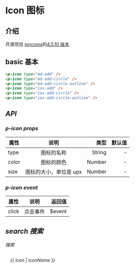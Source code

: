 # Icon 图标

## 介绍

开源项目 [ioncions](https://ionicons.com/)的[4.5.10 版本](https://unpkg.com/ionicons@4.5.10-0)

## basic 基本

<div class="icon-base-container">
    <i class="p-icon ion-md-add" />
    <i class="p-icon ion-md-add-circle" />
    <i class="p-icon ion-md-add-circle-outline" />
    <i class="p-icon ion-ios-add" />
    <i class="p-icon ion-ios-add-circle" />
    <i class="p-icon ion-ios-add-circle-outline" />
</div>

```html
<p-icon type="md-add" />
<p-icon type="md-add-circle" />
<p-icon type="md-add-circle-outline" />
<p-icon type="ios-add" />
<p-icon type="ios-add-circle" />
<p-icon type="ios-add-circle-outline" />
```

## API

### p-icon props

| 属性  |          说明          |   类型 | 默认值 |
| ----- | :--------------------: | -----: | -----: |
| type  |       图标的名称       | String |      - |
| color |       图标的颜色       | Number |      - |
| size  | 图标的大小，单位是 upx | Number |      - |

### p-icon event

| 属性  |   说明   |  返回值 |
| ----- | :------: | ------: |
| click | 点击事件 | \$event |

## search 搜索

<div class="p-label">搜索</div>
<p-input v-model="fileterIcons" placeholder="输入icon名称"/>

<div class="icon-conatiner">
    <div v-for="(icon, index) of iconAll" v-show="icon.includes(fileterIcons)" :key="index" class="icon-item">
        <div>
            <i :class="['p-icon', icon]"/>
        </div>
        <span>{{ icon | iconName }}</span>
    </div>
</div>

<script>
export default {
    filters: { 
        iconName(val) {
            return val.substr(4)
        }
    },

    data() {
        return {
            fileterIcons: '',
            iconAll: [
                "ion-ios-add",
                "ion-ios-add-circle",
                "ion-ios-add-circle-outline",
                "ion-ios-airplane",
                "ion-ios-alarm",
                "ion-ios-albums",
                "ion-ios-alert",
                "ion-ios-american-football",
                "ion-ios-analytics",
                "ion-ios-aperture",
                "ion-ios-apps",
                "ion-ios-appstore",
                "ion-ios-archive",
                "ion-ios-arrow-back",
                "ion-ios-arrow-down",
                "ion-ios-arrow-dropdown",
                "ion-ios-arrow-dropdown-circle",
                "ion-ios-arrow-dropleft",
                "ion-ios-arrow-dropleft-circle",
                "ion-ios-arrow-dropright",
                "ion-ios-arrow-dropright-circle",
                "ion-ios-arrow-dropup",
                "ion-ios-arrow-dropup-circle",
                "ion-ios-arrow-forward",
                "ion-ios-arrow-round-back",
                "ion-ios-arrow-round-down",
                "ion-ios-arrow-round-forward",
                "ion-ios-arrow-round-up",
                "ion-ios-arrow-up",
                "ion-ios-at",
                "ion-ios-attach",
                "ion-ios-backspace",
                "ion-ios-barcode",
                "ion-ios-baseball",
                "ion-ios-basket",
                "ion-ios-basketball",
                "ion-ios-battery-charging",
                "ion-ios-battery-dead",
                "ion-ios-battery-full",
                "ion-ios-beaker",
                "ion-ios-bed",
                "ion-ios-beer",
                "ion-ios-bicycle",
                "ion-ios-bluetooth",
                "ion-ios-boat",
                "ion-ios-body",
                "ion-ios-bonfire",
                "ion-ios-book",
                "ion-ios-bookmark",
                "ion-ios-bookmarks",
                "ion-ios-bowtie",
                "ion-ios-briefcase",
                "ion-ios-browsers",
                "ion-ios-brush",
                "ion-ios-bug",
                "ion-ios-build",
                "ion-ios-bulb",
                "ion-ios-bus",
                "ion-ios-business",
                "ion-ios-cafe",
                "ion-ios-calculator",
                "ion-ios-calendar",
                "ion-ios-call",
                "ion-ios-camera",
                "ion-ios-car",
                "ion-ios-card",
                "ion-ios-cart",
                "ion-ios-cash",
                "ion-ios-cellular",
                "ion-ios-chatboxes",
                "ion-ios-chatbubbles",
                "ion-ios-checkbox",
                "ion-ios-checkbox-outline",
                "ion-ios-checkmark",
                "ion-ios-checkmark-circle",
                "ion-ios-checkmark-circle-outline",
                "ion-ios-clipboard",
                "ion-ios-clock",
                "ion-ios-close",
                "ion-ios-close-circle",
                "ion-ios-close-circle-outline",
                "ion-ios-cloud",
                "ion-ios-cloud-circle",
                "ion-ios-cloud-done",
                "ion-ios-cloud-download",
                "ion-ios-cloud-outline",
                "ion-ios-cloud-upload",
                "ion-ios-cloudy",
                "ion-ios-cloudy-night",
                "ion-ios-code",
                "ion-ios-code-download",
                "ion-ios-code-working",
                "ion-ios-cog",
                "ion-ios-color-fill",
                "ion-ios-color-filter",
                "ion-ios-color-palette",
                "ion-ios-color-wand",
                "ion-ios-compass",
                "ion-ios-construct",
                "ion-ios-contact",
                "ion-ios-contacts",
                "ion-ios-contract",
                "ion-ios-contrast",
                "ion-ios-copy",
                "ion-ios-create",
                "ion-ios-crop",
                "ion-ios-cube",
                "ion-ios-cut",
                "ion-ios-desktop",
                "ion-ios-disc",
                "ion-ios-document",
                "ion-ios-done-all",
                "ion-ios-download",
                "ion-ios-easel",
                "ion-ios-egg",
                "ion-ios-exit",
                "ion-ios-expand",
                "ion-ios-eye",
                "ion-ios-eye-off",
                "ion-ios-fastforward",
                "ion-ios-female",
                "ion-ios-filing",
                "ion-ios-film",
                "ion-ios-finger-print",
                "ion-ios-fitness",
                "ion-ios-flag",
                "ion-ios-flame",
                "ion-ios-flash",
                "ion-ios-flash-off",
                "ion-ios-flashlight",
                "ion-ios-flask",
                "ion-ios-flower",
                "ion-ios-folder",
                "ion-ios-folder-open",
                "ion-ios-football",
                "ion-ios-funnel",
                "ion-ios-gift",
                "ion-ios-git-branch",
                "ion-ios-git-commit",
                "ion-ios-git-compare",
                "ion-ios-git-merge",
                "ion-ios-git-network",
                "ion-ios-git-pull-request",
                "ion-ios-glasses",
                "ion-ios-globe",
                "ion-ios-grid",
                "ion-ios-hammer",
                "ion-ios-hand",
                "ion-ios-happy",
                "ion-ios-headset",
                "ion-ios-heart",
                "ion-ios-heart-dislike",
                "ion-ios-heart-empty",
                "ion-ios-heart-half",
                "ion-ios-help",
                "ion-ios-help-buoy",
                "ion-ios-help-circle",
                "ion-ios-help-circle-outline",
                "ion-ios-home",
                "ion-ios-hourglass",
                "ion-ios-ice-cream",
                "ion-ios-image",
                "ion-ios-images",
                "ion-ios-infinite",
                "ion-ios-information",
                "ion-ios-information-circle",
                "ion-ios-information-circle-outline",
                "ion-ios-jet",
                "ion-ios-journal",
                "ion-ios-key",
                "ion-ios-keypad",
                "ion-ios-laptop",
                "ion-ios-leaf",
                "ion-ios-link",
                "ion-ios-list",
                "ion-ios-list-box",
                "ion-ios-locate",
                "ion-ios-lock",
                "ion-ios-log-in",
                "ion-ios-log-out",
                "ion-ios-magnet",
                "ion-ios-mail",
                "ion-ios-mail-open",
                "ion-ios-mail-unread",
                "ion-ios-male",
                "ion-ios-man",
                "ion-ios-map",
                "ion-ios-medal",
                "ion-ios-medical",
                "ion-ios-medkit",
                "ion-ios-megaphone",
                "ion-ios-menu",
                "ion-ios-mic",
                "ion-ios-mic-off",
                "ion-ios-microphone",
                "ion-ios-moon",
                "ion-ios-more",
                "ion-ios-move",
                "ion-ios-musical-note",
                "ion-ios-musical-notes",
                "ion-ios-navigate",
                "ion-ios-notifications",
                "ion-ios-notifications-off",
                "ion-ios-notifications-outline",
                "ion-ios-nuclear",
                "ion-ios-nutrition",
                "ion-ios-open",
                "ion-ios-options",
                "ion-ios-outlet",
                "ion-ios-paper",
                "ion-ios-paper-plane",
                "ion-ios-partly-sunny",
                "ion-ios-pause",
                "ion-ios-paw",
                "ion-ios-people",
                "ion-ios-person",
                "ion-ios-person-add",
                "ion-ios-phone-landscape",
                "ion-ios-phone-portrait",
                "ion-ios-photos",
                "ion-ios-pie",
                "ion-ios-pin",
                "ion-ios-pint",
                "ion-ios-pizza",
                "ion-ios-planet",
                "ion-ios-play",
                "ion-ios-play-circle",
                "ion-ios-podium",
                "ion-ios-power",
                "ion-ios-pricetag",
                "ion-ios-pricetags",
                "ion-ios-print",
                "ion-ios-pulse",
                "ion-ios-qr-scanner",
                "ion-ios-quote",
                "ion-ios-radio",
                "ion-ios-radio-button-off",
                "ion-ios-radio-button-on",
                "ion-ios-rainy",
                "ion-ios-recording",
                "ion-ios-redo",
                "ion-ios-refresh",
                "ion-ios-refresh-circle",
                "ion-ios-remove",
                "ion-ios-remove-circle",
                "ion-ios-remove-circle-outline",
                "ion-ios-reorder",
                "ion-ios-repeat",
                "ion-ios-resize",
                "ion-ios-restaurant",
                "ion-ios-return-left",
                "ion-ios-return-right",
                "ion-ios-reverse-camera",
                "ion-ios-rewind",
                "ion-ios-ribbon",
                "ion-ios-rocket",
                "ion-ios-rose",
                "ion-ios-sad",
                "ion-ios-save",
                "ion-ios-school",
                "ion-ios-search",
                "ion-ios-send",
                "ion-ios-settings",
                "ion-ios-share",
                "ion-ios-share-alt",
                "ion-ios-shirt",
                "ion-ios-shuffle",
                "ion-ios-skip-backward",
                "ion-ios-skip-forward",
                "ion-ios-snow",
                "ion-ios-speedometer",
                "ion-ios-square",
                "ion-ios-square-outline",
                "ion-ios-star",
                "ion-ios-star-half",
                "ion-ios-star-outline",
                "ion-ios-stats",
                "ion-ios-stopwatch",
                "ion-ios-subway",
                "ion-ios-sunny",
                "ion-ios-swap",
                "ion-ios-switch",
                "ion-ios-sync",
                "ion-ios-tablet-landscape",
                "ion-ios-tablet-portrait",
                "ion-ios-tennisball",
                "ion-ios-text",
                "ion-ios-thermometer",
                "ion-ios-thumbs-down",
                "ion-ios-thumbs-up",
                "ion-ios-thunderstorm",
                "ion-ios-time",
                "ion-ios-timer",
                "ion-ios-today",
                "ion-ios-train",
                "ion-ios-transgender",
                "ion-ios-trash",
                "ion-ios-trending-down",
                "ion-ios-trending-up",
                "ion-ios-trophy",
                "ion-ios-tv",
                "ion-ios-umbrella",
                "ion-ios-undo",
                "ion-ios-unlock",
                "ion-ios-videocam",
                "ion-ios-volume-high",
                "ion-ios-volume-low",
                "ion-ios-volume-mute",
                "ion-ios-volume-off",
                "ion-ios-walk",
                "ion-ios-wallet",
                "ion-ios-warning",
                "ion-ios-watch",
                "ion-ios-water",
                "ion-ios-wifi",
                "ion-ios-wine",
                "ion-ios-woman",
                "ion-logo-android",
                "ion-logo-angular",
                "ion-logo-apple",
                "ion-logo-bitbucket",
                "ion-logo-bitcoin",
                "ion-logo-buffer",
                "ion-logo-chrome",
                "ion-logo-closed-captioning",
                "ion-logo-codepen",
                "ion-logo-css3",
                "ion-logo-designernews",
                "ion-logo-dribbble",
                "ion-logo-dropbox",
                "ion-logo-euro",
                "ion-logo-facebook",
                "ion-logo-flickr",
                "ion-logo-foursquare",
                "ion-logo-freebsd-devil",
                "ion-logo-game-controller-a",
                "ion-logo-game-controller-b",
                "ion-logo-github",
                "ion-logo-google",
                "ion-logo-googleplus",
                "ion-logo-hackernews",
                "ion-logo-html5",
                "ion-logo-instagram",
                "ion-logo-ionic",
                "ion-logo-ionitron",
                "ion-logo-javascript",
                "ion-logo-linkedin",
                "ion-logo-markdown",
                "ion-logo-model-s",
                "ion-logo-no-smoking",
                "ion-logo-nodejs",
                "ion-logo-npm",
                "ion-logo-octocat",
                "ion-logo-pinterest",
                "ion-logo-playstation",
                "ion-logo-polymer",
                "ion-logo-python",
                "ion-logo-reddit",
                "ion-logo-rss",
                "ion-logo-sass",
                "ion-logo-skype",
                "ion-logo-slack",
                "ion-logo-snapchat",
                "ion-logo-steam",
                "ion-logo-tumblr",
                "ion-logo-tux",
                "ion-logo-twitch",
                "ion-logo-twitter",
                "ion-logo-usd",
                "ion-logo-vimeo",
                "ion-logo-vk",
                "ion-logo-whatsapp",
                "ion-logo-windows",
                "ion-logo-wordpress",
                "ion-logo-xbox",
                "ion-logo-xing",
                "ion-logo-yahoo",
                "ion-logo-yen",
                "ion-logo-youtube",
                "ion-md-add",
                "ion-md-add-circle",
                "ion-md-add-circle-outline",
                "ion-md-airplane",
                "ion-md-alarm",
                "ion-md-albums",
                "ion-md-alert",
                "ion-md-american-football",
                "ion-md-analytics",
                "ion-md-aperture",
                "ion-md-apps",
                "ion-md-appstore",
                "ion-md-archive",
                "ion-md-arrow-back",
                "ion-md-arrow-down",
                "ion-md-arrow-dropdown",
                "ion-md-arrow-dropdown-circle",
                "ion-md-arrow-dropleft",
                "ion-md-arrow-dropleft-circle",
                "ion-md-arrow-dropright",
                "ion-md-arrow-dropright-circle",
                "ion-md-arrow-dropup",
                "ion-md-arrow-dropup-circle",
                "ion-md-arrow-forward",
                "ion-md-arrow-round-back",
                "ion-md-arrow-round-down",
                "ion-md-arrow-round-forward",
                "ion-md-arrow-round-up",
                "ion-md-arrow-up",
                "ion-md-at",
                "ion-md-attach",
                "ion-md-backspace",
                "ion-md-barcode",
                "ion-md-baseball",
                "ion-md-basket",
                "ion-md-basketball",
                "ion-md-battery-charging",
                "ion-md-battery-dead",
                "ion-md-battery-full",
                "ion-md-beaker",
                "ion-md-bed",
                "ion-md-beer",
                "ion-md-bicycle",
                "ion-md-bluetooth",
                "ion-md-boat",
                "ion-md-body",
                "ion-md-bonfire",
                "ion-md-book",
                "ion-md-bookmark",
                "ion-md-bookmarks",
                "ion-md-bowtie",
                "ion-md-briefcase",
                "ion-md-browsers",
                "ion-md-brush",
                "ion-md-bug",
                "ion-md-build",
                "ion-md-bulb",
                "ion-md-bus",
                "ion-md-business",
                "ion-md-cafe",
                "ion-md-calculator",
                "ion-md-calendar",
                "ion-md-call",
                "ion-md-camera",
                "ion-md-car",
                "ion-md-card",
                "ion-md-cart",
                "ion-md-cash",
                "ion-md-cellular",
                "ion-md-chatboxes",
                "ion-md-chatbubbles",
                "ion-md-checkbox",
                "ion-md-checkbox-outline",
                "ion-md-checkmark",
                "ion-md-checkmark-circle",
                "ion-md-checkmark-circle-outline",
                "ion-md-clipboard",
                "ion-md-clock",
                "ion-md-close",
                "ion-md-close-circle",
                "ion-md-close-circle-outline",
                "ion-md-cloud",
                "ion-md-cloud-circle",
                "ion-md-cloud-done",
                "ion-md-cloud-download",
                "ion-md-cloud-outline",
                "ion-md-cloud-upload",
                "ion-md-cloudy",
                "ion-md-cloudy-night",
                "ion-md-code",
                "ion-md-code-download",
                "ion-md-code-working",
                "ion-md-cog",
                "ion-md-color-fill",
                "ion-md-color-filter",
                "ion-md-color-palette",
                "ion-md-color-wand",
                "ion-md-compass",
                "ion-md-construct",
                "ion-md-contact",
                "ion-md-contacts",
                "ion-md-contract",
                "ion-md-contrast",
                "ion-md-copy",
                "ion-md-create",
                "ion-md-crop",
                "ion-md-cube",
                "ion-md-cut",
                "ion-md-desktop",
                "ion-md-disc",
                "ion-md-document",
                "ion-md-done-all",
                "ion-md-download",
                "ion-md-easel",
                "ion-md-egg",
                "ion-md-exit",
                "ion-md-expand",
                "ion-md-eye",
                "ion-md-eye-off",
                "ion-md-fastforward",
                "ion-md-female",
                "ion-md-filing",
                "ion-md-film",
                "ion-md-finger-print",
                "ion-md-fitness",
                "ion-md-flag",
                "ion-md-flame",
                "ion-md-flash",
                "ion-md-flash-off",
                "ion-md-flashlight",
                "ion-md-flask",
                "ion-md-flower",
                "ion-md-folder",
                "ion-md-folder-open",
                "ion-md-football",
                "ion-md-funnel",
                "ion-md-gift",
                "ion-md-git-branch",
                "ion-md-git-commit",
                "ion-md-git-compare",
                "ion-md-git-merge",
                "ion-md-git-network",
                "ion-md-git-pull-request",
                "ion-md-glasses",
                "ion-md-globe",
                "ion-md-grid",
                "ion-md-hammer",
                "ion-md-hand",
                "ion-md-happy",
                "ion-md-headset",
                "ion-md-heart",
                "ion-md-heart-dislike",
                "ion-md-heart-empty",
                "ion-md-heart-half",
                "ion-md-help",
                "ion-md-help-buoy",
                "ion-md-help-circle",
                "ion-md-help-circle-outline",
                "ion-md-home",
                "ion-md-hourglass",
                "ion-md-ice-cream",
                "ion-md-image",
                "ion-md-images",
                "ion-md-infinite",
                "ion-md-information",
                "ion-md-information-circle",
                "ion-md-information-circle-outline",
                "ion-md-jet",
                "ion-md-journal",
                "ion-md-key",
                "ion-md-keypad",
                "ion-md-laptop",
                "ion-md-leaf",
                "ion-md-link",
                "ion-md-list",
                "ion-md-list-box",
                "ion-md-locate",
                "ion-md-lock",
                "ion-md-log-in",
                "ion-md-log-out",
                "ion-md-magnet",
                "ion-md-mail",
                "ion-md-mail-open",
                "ion-md-mail-unread",
                "ion-md-male",
                "ion-md-man",
                "ion-md-map",
                "ion-md-medal",
                "ion-md-medical",
                "ion-md-medkit",
                "ion-md-megaphone",
                "ion-md-menu",
                "ion-md-mic",
                "ion-md-mic-off",
                "ion-md-microphone",
                "ion-md-moon",
                "ion-md-more",
                "ion-md-move",
                "ion-md-musical-note",
                "ion-md-musical-notes",
                "ion-md-navigate",
                "ion-md-notifications",
                "ion-md-notifications-off",
                "ion-md-notifications-outline",
                "ion-md-nuclear",
                "ion-md-nutrition",
                "ion-md-open",
                "ion-md-options",
                "ion-md-outlet",
                "ion-md-paper",
                "ion-md-paper-plane",
                "ion-md-partly-sunny",
                "ion-md-pause",
                "ion-md-paw",
                "ion-md-people",
                "ion-md-person",
                "ion-md-person-add",
                "ion-md-phone-landscape",
                "ion-md-phone-portrait",
                "ion-md-photos",
                "ion-md-pie",
                "ion-md-pin",
                "ion-md-pint",
                "ion-md-pizza",
                "ion-md-planet",
                "ion-md-play",
                "ion-md-play-circle",
                "ion-md-podium",
                "ion-md-power",
                "ion-md-pricetag",
                "ion-md-pricetags",
                "ion-md-print",
                "ion-md-pulse",
                "ion-md-qr-scanner",
                "ion-md-quote",
                "ion-md-radio",
                "ion-md-radio-button-off",
                "ion-md-radio-button-on",
                "ion-md-rainy",
                "ion-md-recording",
                "ion-md-redo",
                "ion-md-refresh",
                "ion-md-refresh-circle",
                "ion-md-remove",
                "ion-md-remove-circle",
                "ion-md-remove-circle-outline",
                "ion-md-reorder",
                "ion-md-repeat",
                "ion-md-resize",
                "ion-md-restaurant",
                "ion-md-return-left",
                "ion-md-return-right",
                "ion-md-reverse-camera",
                "ion-md-rewind",
                "ion-md-ribbon",
                "ion-md-rocket",
                "ion-md-rose",
                "ion-md-sad",
                "ion-md-save",
                "ion-md-school",
                "ion-md-search",
                "ion-md-send",
                "ion-md-settings",
                "ion-md-share",
                "ion-md-share-alt",
                "ion-md-shirt",
                "ion-md-shuffle",
                "ion-md-skip-backward",
                "ion-md-skip-forward",
                "ion-md-snow",
                "ion-md-speedometer",
                "ion-md-square",
                "ion-md-square-outline",
                "ion-md-star",
                "ion-md-star-half",
                "ion-md-star-outline",
                "ion-md-stats",
                "ion-md-stopwatch",
                "ion-md-subway",
                "ion-md-sunny",
                "ion-md-swap",
                "ion-md-switch",
                "ion-md-sync",
                "ion-md-tablet-landscape",
                "ion-md-tablet-portrait",
                "ion-md-tennisball",
                "ion-md-text",
                "ion-md-thermometer",
                "ion-md-thumbs-down",
                "ion-md-thumbs-up",
                "ion-md-thunderstorm",
                "ion-md-time",
                "ion-md-timer",
                "ion-md-today",
                "ion-md-train",
                "ion-md-transgender",
                "ion-md-trash",
                "ion-md-trending-down",
                "ion-md-trending-up",
                "ion-md-trophy",
                "ion-md-tv",
                "ion-md-umbrella",
                "ion-md-undo",
                "ion-md-unlock",
                "ion-md-videocam",
                "ion-md-volume-high",
                "ion-md-volume-low",
                "ion-md-volume-mute",
                "ion-md-volume-off",
                "ion-md-walk",
                "ion-md-wallet",
                "ion-md-warning",
                "ion-md-watch",
                "ion-md-water",
                "ion-md-wifi",
                "ion-md-wine",
                "ion-md-woman"
            ]
        };
    }
};
</script>

<style lang="scss" scope>
.icon-base-container {
    margin-top: 10px;

    > i {
        margin: 0 10px ;
    }
}

.icon-conatiner {
    display: flex;
    flex-wrap: wrap;

    .icon-item {
        text-align: center;
        width: 170px;
        margin: 30px 0;
    }
}
</style>
